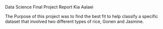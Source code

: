 Data Science Final Project Report
Kia Aalaei


The Purpose of this project was to find the best fit to help classify a specific dataset that involved two different types of rice, Gonen and Jasmine.


